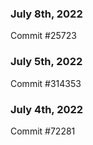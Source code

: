 ### July 8th, 2022

Commit #25723

### July 5th, 2022

Commit #314353


### July 4th, 2022

Commit #72281
